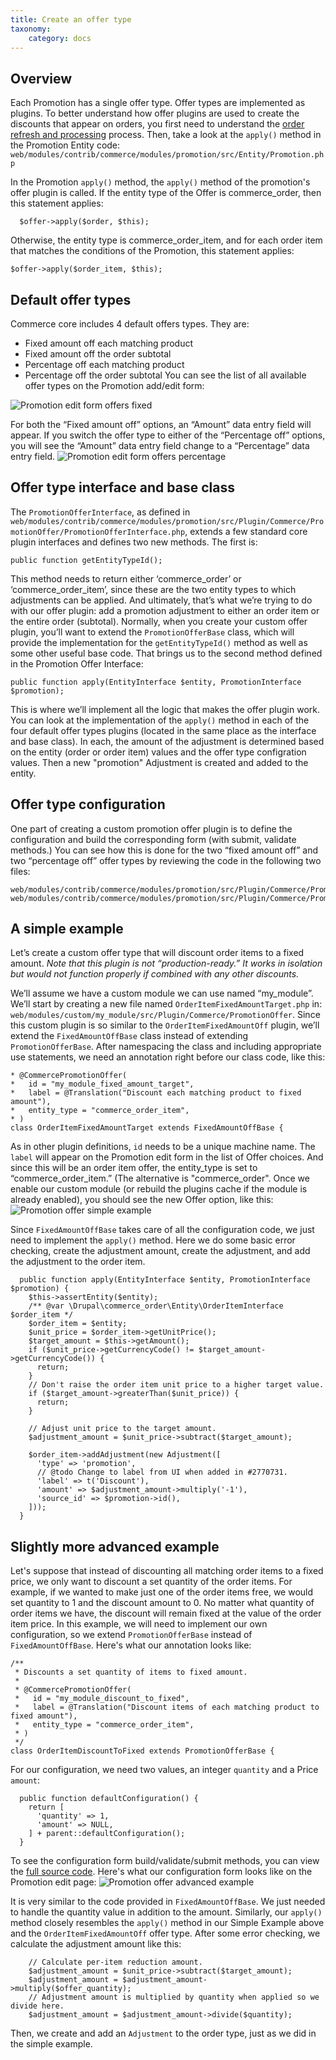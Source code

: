 ```yaml
---
title: Create an offer type
taxonomy:
    category: docs
---
```


## Overview
Each Promotion has a single offer type. Offer types are implemented as plugins. To better understand how offer plugins are used to create the discounts that appear on orders, you first need to understand the [order refresh and processing](https:../orders/order-refresh-and-process) process. Then, take a look at the `apply()` method in the Promotion Entity code: `web/modules/contrib/commerce/modules/promotion/src/Entity/Promotion.php`

In the Promotion `apply()` method, the `apply()` method of the promotion's offer plugin is called. If the entity type of the Offer is commerce_order, then this statement applies:
```
  $offer->apply($order, $this);
```
Otherwise, the entity type is commerce_order_item, and for each order item that matches the conditions of the Promotion, this statement applies:
```
$offer->apply($order_item, $this);
```
  
 ## Default offer types
 Commerce core includes 4 default offers types. They are:
* Fixed amount off each matching product
* Fixed amount off the order subtotal
* Percentage off each matching product
* Percentage off the order subtotal
You can see the list of all available offer types on the Promotion add/edit form:

![Promotion edit form offers fixed](Promotion_offers_fixed.png)

For both the “Fixed amount off” options, an “Amount” data entry field will appear. If you switch the offer type to either of the “Percentage off” options, you will see the “Amount” data entry field change to a “Percentage” data entry field.
![Promotion edit form offers percentage](Promotion_offers_percentage.png)

## Offer type interface and base class
The `PromotionOfferInterface`, as defined in `web/modules/contrib/commerce/modules/promotion/src/Plugin/Commerce/PromotionOffer/PromotionOfferInterface.php`, extends a few standard core plugin interfaces and defines two new methods. The first is:
```
public function getEntityTypeId();
```
This method needs to return either ‘commerce_order’ or ‘commerce_order_item’, since these are the two entity types to which adjustments can be applied. And ultimately, that’s what we’re trying to do with our offer plugin: add a promotion adjustment to either an order item or the entire order (subtotal). Normally, when you create your custom offer plugin, you’ll want to extend the `PromotionOfferBase` class, which will provide the implementation for the `getEntityTypeId()` method as well as some other useful base code.
That brings us to the second method defined in the Promotion Offer Interface:
```
public function apply(EntityInterface $entity, PromotionInterface $promotion);
```
This is where we’ll implement all the logic that makes the offer plugin work. You can look at the implementation of the `apply()` method in each of the four default offer types plugins (located in the same place as the interface and base class). In each, the amount of the adjustment is determined based on the entity (order or order item) values and the offer type configration values. Then a new "promotion" Adjustment is created and added to the entity.

## Offer type configuration
One part of creating a custom promotion offer plugin is to define the configuration and build the corresponding form (with submit, validate methods.) You can see how this is done for the two “fixed amount off” and two “percentage off” offer types by reviewing the code in the following two files:
```
web/modules/contrib/commerce/modules/promotion/src/Plugin/Commerce/PromotionOffer/FixedAmountOffBase.php
web/modules/contrib/commerce/modules/promotion/src/Plugin/Commerce/PromotionOffer/PercentageOffBase.php
```

## A simple example
Let’s create a custom offer type that will discount order items to a fixed amount. *Note that this plugin is not “production-ready.” It works in isolation but would not function properly if combined with any other discounts.*

We’ll assume we have a custom module we can use named “my_module”. We’ll start by creating a new file named `OrderItemFixedAmountTarget.php` in:
`web/modules/custom/my_module/src/Plugin/Commerce/PromotionOffer`. Since this custom plugin is so similar to the `OrderItemFixedAmountOff` plugin, we’ll extend the `FixedAmountOffBase` class instead of extending `PromotionOfferBase`. After namespacing the class and including appropriate use statements, we need an annotation right before our class code, like this:
 ```
 * @CommercePromotionOffer(
 *   id = "my_module_fixed_amount_target",
 *   label = @Translation("Discount each matching product to fixed amount"),
 *   entity_type = "commerce_order_item",
 * ) 
 class OrderItemFixedAmountTarget extends FixedAmountOffBase {
 ```
As in other plugin definitions, `id` needs to be a unique machine name. The `label` will appear on the Promotion edit form in the list of Offer choices. And since this will be an order item offer, the entity_type is set to “commerce_order_item.” (The alternative is "commerce_order". Once we enable our custom module (or rebuild the plugins cache if the module is already enabled), you should see the new Offer option, like this:
![Promotion offer simple example](Promotion_example_simple.png)

Since `FixedAmountOffBase` takes care of all the configuration code, we just need to implement the `apply()` method. Here we do some basic error checking, create the adjustment amount, create the adjustment, and add the adjustment to the order item.
```
  public function apply(EntityInterface $entity, PromotionInterface $promotion) {
    $this->assertEntity($entity);
    /** @var \Drupal\commerce_order\Entity\OrderItemInterface $order_item */
    $order_item = $entity;
    $unit_price = $order_item->getUnitPrice();
    $target_amount = $this->getAmount();
    if ($unit_price->getCurrencyCode() != $target_amount->getCurrencyCode()) {
      return;
    }
    // Don't raise the order item unit price to a higher target value.
    if ($target_amount->greaterThan($unit_price)) {
      return;
    }

    // Adjust unit price to the target amount.
    $adjustment_amount = $unit_price->subtract($target_amount);

    $order_item->addAdjustment(new Adjustment([
      'type' => 'promotion',
      // @todo Change to label from UI when added in #2770731.
      'label' => t('Discount'),
      'amount' => $adjustment_amount->multiply('-1'),
      'source_id' => $promotion->id(),
    ]));
  }
```
## Slightly more advanced example
Let's suppose that instead of discounting all matching order items to a fixed price, we only want to discount a set quantity of the order items. For example, if we wanted to make just one of the order items free, we would set quantity to 1 and the discount amount to 0. No matter what quantity of order items we have, the discount will remain fixed at the value of the order item price.
In this example, we will need to implement our own configuration, so we extend `PromotionOfferBase` instead of `FixedAmountOffBase`. Here's what our annotation looks like:
```
/**
 * Discounts a set quantity of items to fixed amount.
 *
 * @CommercePromotionOffer(
 *   id = "my_module_discount_to_fixed",
 *   label = @Translation("Discount items of each matching product to fixed amount"),
 *   entity_type = "commerce_order_item",
 * )
 */
class OrderItemDiscountToFixed extends PromotionOfferBase {
```
For our configuration, we need two values, an integer `quantity` and a Price `amount`:
```
  public function defaultConfiguration() {
    return [
      'quantity' => 1,
      'amount' => NULL,
    ] + parent::defaultConfiguration();
  }
```
To see the configuration form build/validate/submit methods, you can view the [full source code](https://gist.github.com/lisastreeter/d7bfeff9ef948c4cd3e7a1daad1c9b63). Here's what our configuration form looks like on the Promotion edit page:
![Promotion offer advanced example](Promotion_example_advanced.png)

It is very similar to the code provided in `FixedAmountOffBase`. We just needed to handle the quantity value in addition to the amount. Similarly, our `apply()` method closely resembles the `apply()` method in our Simple Example above and the `OrderItemFixedAmountOff` offer type. After some error checking, we calculate the adjustment amount like this:
```
    // Calculate per-item reduction amount.
    $adjustment_amount = $unit_price->subtract($target_amount);
    $adjustment_amount = $adjustment_amount->multiply($offer_quantity);
    // Adjustment amount is multiplied by quantity when applied so we divide here.
    $adjustment_amount = $adjustment_amount->divide($quantity);
```
Then, we create and add an `Adjustment` to the order type, just as we did in the simple example.
